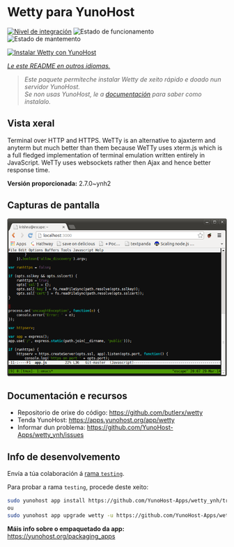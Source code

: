 <!--
NOTA: Este README foi creado automáticamente por <https://github.com/YunoHost/apps/tree/master/tools/readme_generator>
NON debe editarse manualmente.
-->

# Wetty para YunoHost

[![Nivel de integración](https://apps.yunohost.org/badge/integration/wetty)](https://ci-apps.yunohost.org/ci/apps/wetty/)
![Estado de funcionamento](https://apps.yunohost.org/badge/state/wetty)
![Estado de mantemento](https://apps.yunohost.org/badge/maintained/wetty)

[![Instalar Wetty con YunoHost](https://install-app.yunohost.org/install-with-yunohost.svg)](https://install-app.yunohost.org/?app=wetty)

*[Le este README en outros idiomas.](./ALL_README.md)*

> *Este paquete permíteche instalar Wetty de xeito rápido e doado nun servidor YunoHost.*  
> *Se non usas YunoHost, le a [documentación](https://yunohost.org/install) para saber como instalalo.*

## Vista xeral

Terminal over HTTP and HTTPS. WeTTy is an alternative to ajaxterm and anyterm but much better than them because WeTTy uses xterm.js which is a full fledged implementation of terminal emulation written entirely in JavaScript. WeTTy uses websockets rather then Ajax and hence better response time.


**Versión proporcionada:** 2.7.0~ynh2

## Capturas de pantalla

![Captura de pantalla de Wetty](./doc/screenshots/terminal.png)

## Documentación e recursos

- Repositorio de orixe do código: <https://github.com/butlerx/wetty>
- Tenda YunoHost: <https://apps.yunohost.org/app/wetty>
- Informar dun problema: <https://github.com/YunoHost-Apps/wetty_ynh/issues>

## Info de desenvolvemento

Envía a túa colaboración á [rama `testing`](https://github.com/YunoHost-Apps/wetty_ynh/tree/testing).

Para probar a rama `testing`, procede deste xeito:

```bash
sudo yunohost app install https://github.com/YunoHost-Apps/wetty_ynh/tree/testing --debug
ou
sudo yunohost app upgrade wetty -u https://github.com/YunoHost-Apps/wetty_ynh/tree/testing --debug
```

**Máis info sobre o empaquetado da app:** <https://yunohost.org/packaging_apps>
